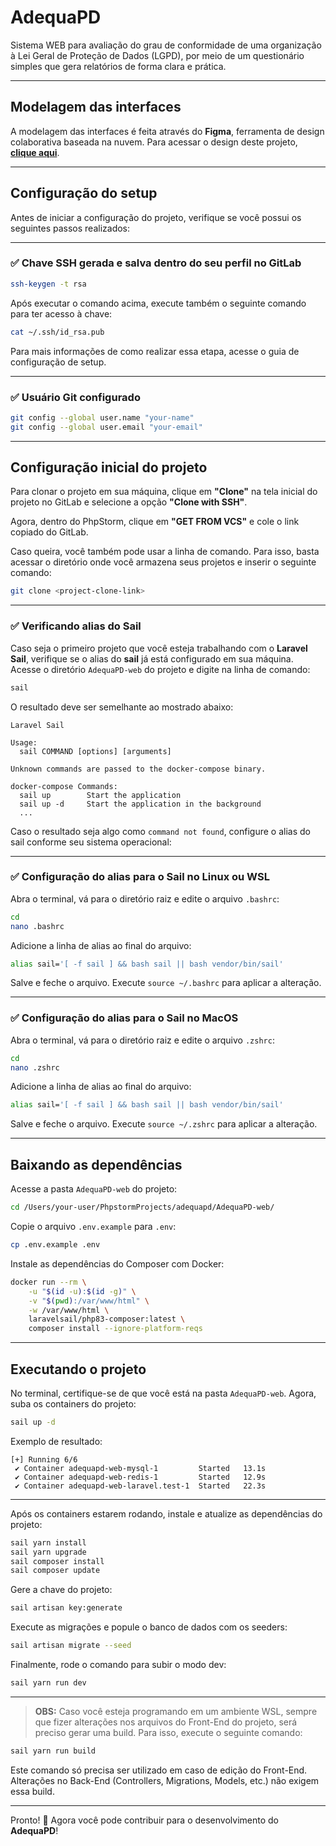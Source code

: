 # AdequaPD

Sistema WEB para avaliação do grau de conformidade de uma organização à Lei Geral de Proteção de Dados (LGPD), por meio de um questionário simples que gera relatórios de forma clara e prática.

---

## Modelagem das interfaces

A modelagem das interfaces é feita através do **Figma**, ferramenta de design colaborativa baseada na nuvem.
Para acessar o design deste projeto, **[clique aqui](#)**.

---

## Configuração do setup

Antes de iniciar a configuração do projeto, verifique se você possui os seguintes passos realizados:

---

### ✅ Chave SSH gerada e salva dentro do seu perfil no GitLab

```bash
ssh-keygen -t rsa
```

Após executar o comando acima, execute também o seguinte comando para ter acesso à chave:

```bash
cat ~/.ssh/id_rsa.pub
```

Para mais informações de como realizar essa etapa, acesse o guia de configuração de setup.

---

### ✅ Usuário Git configurado

```bash
git config --global user.name "your-name"
git config --global user.email "your-email"
```

---

## Configuração inicial do projeto

Para clonar o projeto em sua máquina, clique em **"Clone"** na tela inicial do projeto no GitLab e selecione a opção **"Clone with SSH"**.

Agora, dentro do PhpStorm, clique em **"GET FROM VCS"** e cole o link copiado do GitLab.

Caso queira, você também pode usar a linha de comando. Para isso, basta acessar o diretório onde você armazena seus projetos e inserir o seguinte comando:

```bash
git clone <project-clone-link>
```

---

### ✅ Verificando alias do Sail

Caso seja o primeiro projeto que você esteja trabalhando com o **Laravel Sail**, verifique se o alias do **sail** já está configurado em sua máquina.
Acesse o diretório `AdequaPD-web` do projeto e digite na linha de comando:

```bash
sail
```

O resultado deve ser semelhante ao mostrado abaixo:

```
Laravel Sail

Usage:
  sail COMMAND [options] [arguments]

Unknown commands are passed to the docker-compose binary.

docker-compose Commands:
  sail up        Start the application
  sail up -d     Start the application in the background
  ...
```

Caso o resultado seja algo como `command not found`, configure o alias do sail conforme seu sistema operacional:

---

### ✅ Configuração do alias para o Sail no Linux ou WSL

Abra o terminal, vá para o diretório raiz e edite o arquivo `.bashrc`:

```bash
cd
nano .bashrc
```

Adicione a linha de alias ao final do arquivo:

```bash
alias sail='[ -f sail ] && bash sail || bash vendor/bin/sail'
```

Salve e feche o arquivo. Execute `source ~/.bashrc` para aplicar a alteração.

---

### ✅ Configuração do alias para o Sail no MacOS

Abra o terminal, vá para o diretório raiz e edite o arquivo `.zshrc`:

```bash
cd
nano .zshrc
```

Adicione a linha de alias ao final do arquivo:

```bash
alias sail='[ -f sail ] && bash sail || bash vendor/bin/sail'
```

Salve e feche o arquivo. Execute `source ~/.zshrc` para aplicar a alteração.

---

## Baixando as dependências

Acesse a pasta `AdequaPD-web` do projeto:

```bash
cd /Users/your-user/PhpstormProjects/adequapd/AdequaPD-web/
```

Copie o arquivo `.env.example` para `.env`:

```bash
cp .env.example .env
```

Instale as dependências do Composer com Docker:

```bash
docker run --rm \
    -u "$(id -u):$(id -g)" \
    -v "$(pwd):/var/www/html" \
    -w /var/www/html \
    laravelsail/php83-composer:latest \
    composer install --ignore-platform-reqs
```

---

## Executando o projeto

No terminal, certifique-se de que você está na pasta `AdequaPD-web`.
Agora, suba os containers do projeto:

```bash
sail up -d
```

Exemplo de resultado:

```
[+] Running 6/6
 ✔ Container adequapd-web-mysql-1         Started   13.1s
 ✔ Container adequapd-web-redis-1         Started   12.9s
 ✔ Container adequapd-web-laravel.test-1  Started   22.3s
```

---

Após os containers estarem rodando, instale e atualize as dependências do projeto:

```bash
sail yarn install
sail yarn upgrade
sail composer install
sail composer update
```

Gere a chave do projeto:

```bash
sail artisan key:generate
```

Execute as migrações e popule o banco de dados com os seeders:

```bash
sail artisan migrate --seed
```

Finalmente, rode o comando para subir o modo dev:

```bash
sail yarn run dev
```

---

> **OBS:** Caso você esteja programando em um ambiente WSL, sempre que fizer alterações nos arquivos do Front-End do projeto, será preciso gerar uma build. Para isso, execute o seguinte comando:

```bash
sail yarn run build
```

Este comando só precisa ser utilizado em caso de edição do Front-End. Alterações no Back-End (Controllers, Migrations, Models, etc.) não exigem essa build.

---

Pronto! 🎉
Agora você pode contribuir para o desenvolvimento do **AdequaPD**!
